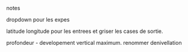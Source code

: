 notes 

dropdown pour les expes

latitude longitude pour les entrees et griser les cases de sortie.

profondeur - developement vertical maximum. renommer denivellation